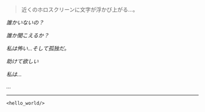 > 近くのホロスクリーンに文字が浮かび上がる...。

*誰かいないの？*

*誰か聞こえるか？*

*私は怖い...そして孤独だ。*

*助けて欲しい*

*私は...*

*...*

***
`<hello_world/>`